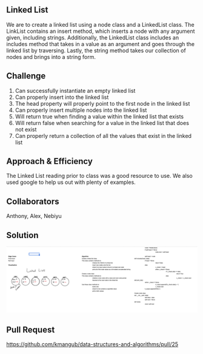 ## Linked List
We are to create a linked list using a node class and a LinkedList class. The LinkList contains an insert method, which inserts a node with any argument given, including strings. Additionally, the LinkedList class includes an includes method that takes in a value as an argument and goes through the linked list by traversing. Lastly, the string method takes our collection of nodes and brings into a string form. 

## Challenge
1. Can successfully instantiate an empty linked list
1. Can properly insert into the linked list
1. The head property will properly point to the first node in the linked list
1. Can properly insert multiple nodes into the linked list
1. Will return true when finding a value within the linked list that exists
1. Will return false when searching for a value in the linked list that does not exist
1. Can properly return a collection of all the values that exist in the linked list

## Approach & Efficiency
The Linked List reading prior to class was a good resource to use. We also used google to help us out with plenty of examples. 

## Collaborators
Anthony, Alex, Nebiyu

## Solution
![Code Challenge 5](../../assets/linked-lists.png)

## Pull Request 
https://github.com/kmangub/data-structures-and-algorithms/pull/25